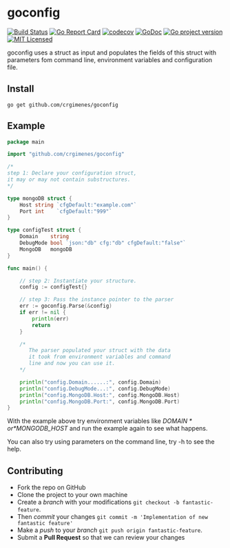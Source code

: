 # goconfig
[![Build Status](https://travis-ci.org/crgimenes/goconfig.svg?branch=master)](https://travis-ci.org/crgimenes/goconfig)
[![Go Report Card](https://goreportcard.com/badge/github.com/crgimenes/goconfig)](https://goreportcard.com/report/github.com/crgimenes/goconfig)
[![codecov](https://codecov.io/gh/crgimenes/goconfig/branch/master/graph/badge.svg)](https://codecov.io/gh/crgimenes/goconfig)
[![GoDoc](https://godoc.org/github.com/crgimenes/goconfig?status.png)](https://godoc.org/github.com/crgimenes/goconfig)
[![Go project version](https://badge.fury.io/go/github.com%2Fcrgimenes%2Fgoconfig.svg)](https://badge.fury.io/go/github.com%2Fcrgimenes%2Fgoconfig)
[![MIT Licensed](https://img.shields.io/badge/license-MIT-green.svg)](https://tldrlegal.com/license/mit-license)


goconfig uses a struct as input and populates the fields of this struct with parameters fom command line, environment variables and configuration file.

## Install

```
go get github.com/crgimenes/goconfig
```

## Example

```go
package main

import "github.com/crgimenes/goconfig"

/*
step 1: Declare your configuration struct,
it may or may not contain substructures.
*/

type mongoDB struct {
	Host string `cfgDefault:"example.com"`
	Port int    `cfgDefault:"999"`
}

type configTest struct {
	Domain    string
	DebugMode bool `json:"db" cfg:"db" cfgDefault:"false"`
	MongoDB   mongoDB
}

func main() {

	// step 2: Instantiate your structure.
	config := configTest{}

	// step 3: Pass the instance pointer to the parser
	err := goconfig.Parse(&config)
	if err != nil {
		println(err)
		return
	}

	/*
	   The parser populated your struct with the data
	   it took from environment variables and command
	   line and now you can use it.
	*/

	println("config.Domain......:", config.Domain)
	println("config.DebugMode...:", config.DebugMode)
	println("config.MongoDB.Host:", config.MongoDB.Host)
	println("config.MongoDB.Port:", config.MongoDB.Port)
}
```

With the example above try environment variables like *$DOMAIN* or *$MONGODB_HOST* and run the example again to see what happens.

You can also try using parameters on the command line, try -h to see the help.

## Contributing

- Fork the repo on GitHub
- Clone the project to your own machine
- Create a *branch* with your modifications `git checkout -b fantastic-feature`.
- Then _commit_ your changes `git commit -m 'Implementation of new fantastic feature'`
- Make a _push_ to your _branch_ `git push origin fantastic-feature`.
- Submit a **Pull Request** so that we can review your changes
